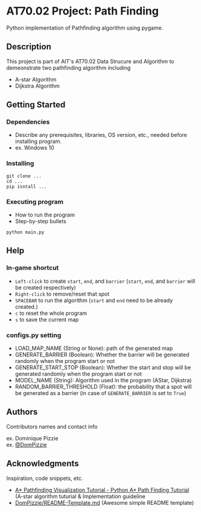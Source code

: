 # AT70.02 Project: Path Finding

Python implementation of Pathfinding algorithm using pygame.

## Description

This project is part of AIT's AT70.02 Data Strucure and Algorithm to demeonstrate two pathfinding algorithm including
- A-star Algorithm
- Dijkstra Algorithm

## Getting Started

### Dependencies

* Describe any prerequisites, libraries, OS version, etc., needed before installing program.
* ex. Windows 10

### Installing

```
git clone ...
cd ...
pip isntall ...

```

### Executing program

* How to run the program
* Step-by-step bullets
```
python main.py
```

## Help

### In-game shortcut
- `Left-click` to create `start`, `end`, and `barrier` (`start`, `end`, and `barrier` will be created respectively)  
- `Right-click` to remove/reset that spot  
- `SPACEBAR` to run the algorithm (`start` and `end` need to be already created.)  
- `c` to reset the whole program  
- `s` to save the current map  

### configs.py setting
- LOAD_MAP_NAME (String or None): path of the generated map
- GENERATE_BARRIER (Boolean): Whether the barrier will be generated randomly when the program start or not
- GENERATE_START_STOP (Boolean): Whether the start and stop will be generated randomly when the program start or not
- MODEL_NAME (String): Algorithm used in the program (AStar, Dijkstra)
- RANDOM_BARRIER_THRESHOLD (Float): the probability that a spot will be generated as a barrier (in case of `GENERATE_BARRIER` is set to `True`)

## Authors

Contributors names and contact info

ex. Dominique Pizzie  
ex. [@DomPizzie](https://twitter.com/dompizzie)


## Acknowledgments

Inspiration, code snippets, etc.
* [A* Pathfinding Visualization Tutorial - Python A* Path Finding Tutorial](https://www.youtube.com/watch?v=JtiK0DOeI4A) (A-star algorithm tuturial & Implementation guideline
* [DomPizzie/README-Template.md](https://gist.github.com/DomPizzie/7a5ff55ffa9081f2de27c315f5018afc) (Awesome simple README template)
